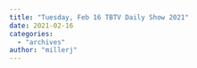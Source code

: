 ```yaml
---
title: "Tuesday, Feb 16 TBTV Daily Show 2021"
date: 2021-02-16
categories: 
  - "archives"
author: "millerj"
---
```



